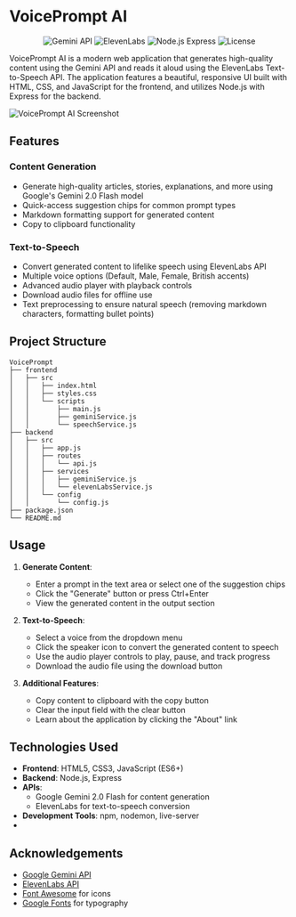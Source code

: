 # VoicePrompt AI

<p align="center">
  <img src="https://img.shields.io/badge/Gemini%20API-2.0%20Flash-blue" alt="Gemini API">
  <img src="https://img.shields.io/badge/ElevenLabs-TTS-orange" alt="ElevenLabs">
  <img src="https://img.shields.io/badge/Node.js-Express-green" alt="Node.js Express">
  <img src="https://img.shields.io/badge/License-MIT-yellow" alt="License">
</p>

VoicePrompt AI is a modern web application that generates high-quality content using the Gemini API and reads it aloud using the ElevenLabs Text-to-Speech API. The application features a beautiful, responsive UI built with HTML, CSS, and JavaScript for the frontend, and utilizes Node.js with Express for the backend.

![VoicePrompt AI Screenshot](https://via.placeholder.com/800x450.png?text=VoicePrompt+AI+Screenshot)

## Features

### Content Generation
- Generate high-quality articles, stories, explanations, and more using Google's Gemini 2.0 Flash model
- Quick-access suggestion chips for common prompt types
- Markdown formatting support for generated content
- Copy to clipboard functionality

### Text-to-Speech
- Convert generated content to lifelike speech using ElevenLabs API
- Multiple voice options (Default, Male, Female, British accents)
- Advanced audio player with playback controls
- Download audio files for offline use
- Text preprocessing to ensure natural speech (removing markdown characters, formatting bullet points)

## Project Structure

```
VoicePrompt
├── frontend
│   ├── src
│   │   ├── index.html
│   │   ├── styles.css
│   │   └── scripts
│   │       ├── main.js
│   │       ├── geminiService.js
│   │       └── speechService.js
├── backend
│   ├── src
│   │   ├── app.js
│   │   ├── routes
│   │   │   └── api.js
│   │   ├── services
│   │   │   ├── geminiService.js
│   │   │   └── elevenLabsService.js
│   │   └── config
│   │       └── config.js
├── package.json
└── README.md
```


## Usage

1. **Generate Content**:
   - Enter a prompt in the text area or select one of the suggestion chips
   - Click the "Generate" button or press Ctrl+Enter
   - View the generated content in the output section

2. **Text-to-Speech**:
   - Select a voice from the dropdown menu
   - Click the speaker icon to convert the generated content to speech
   - Use the audio player controls to play, pause, and track progress
   - Download the audio file using the download button

3. **Additional Features**:
   - Copy content to clipboard with the copy button
   - Clear the input field with the clear button
   - Learn about the application by clicking the "About" link

## Technologies Used

- **Frontend**: HTML5, CSS3, JavaScript (ES6+)
- **Backend**: Node.js, Express
- **APIs**: 
  - Google Gemini 2.0 Flash for content generation
  - ElevenLabs for text-to-speech conversion
- **Development Tools**: npm, nodemon, live-server
- 

## Acknowledgements

- [Google Gemini API](https://ai.google.dev/)
- [ElevenLabs API](https://elevenlabs.io/)
- [Font Awesome](https://fontawesome.com/) for icons
- [Google Fonts](https://fonts.google.com/) for typography
